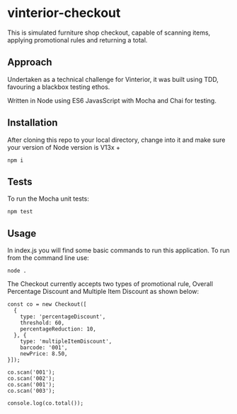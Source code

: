 # vinterior-checkout

This is simulated furniture shop checkout, capable of scanning items, applying promotional rules and returning a total. 

## Approach

Undertaken as a technical challenge for Vinterior, it was built using TDD, favouring a blackbox testing ethos.

Written in Node using ES6 JavasScript with Mocha and Chai for testing.

## Installation

After cloning this repo to your local directory, change into it and make sure your version of Node version is V13x +

```
npm i
```

## Tests

To run the Mocha unit tests:

```
npm test
```

## Usage

In index.js you will find some basic commands to run this application. To run from the command line use:

```
node .
```

The Checkout currently accepts two types of promotional rule, Overall Percentage Discount and Multiple Item Discount
as shown below:

```
const co = new Checkout([
  {
    type: 'percentageDiscount',
    threshold: 60,
    percentageReduction: 10,
  }, {
    type: 'multipleItemDiscount',
    barcode: '001',
    newPrice: 8.50,
}]);

co.scan('001');
co.scan('002');
co.scan('001');
co.scan('003');

console.log(co.total());
```